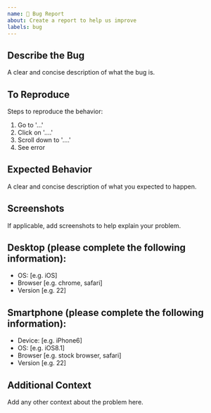 ```yaml
---
name: 🐛 Bug Report
about: Create a report to help us improve
labels: bug
---
```


## Describe the Bug

A clear and concise description of what the bug is.

## To Reproduce

Steps to reproduce the behavior:
1. Go to '...'
2. Click on '....'
3. Scroll down to '....'
4. See error

## Expected Behavior

A clear and concise description of what you expected to happen.

## Screenshots

If applicable, add screenshots to help explain your problem.

## Desktop (please complete the following information):

- OS: [e.g. iOS]
- Browser [e.g. chrome, safari]
- Version [e.g. 22]

## Smartphone (please complete the following information):

- Device: [e.g. iPhone6]
- OS: [e.g. iOS8.1]
- Browser [e.g. stock browser, safari]
- Version [e.g. 22]

## Additional Context

Add any other context about the problem here.
